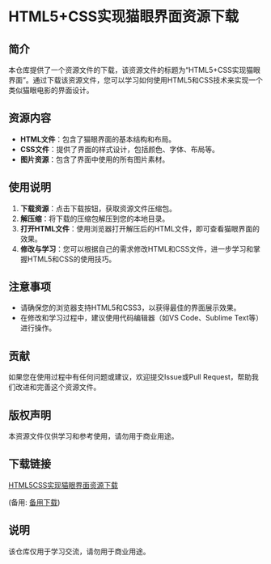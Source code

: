 # HTML5+CSS实现猫眼界面资源下载

## 简介

本仓库提供了一个资源文件的下载，该资源文件的标题为“HTML5+CSS实现猫眼界面”。通过下载该资源文件，您可以学习如何使用HTML5和CSS技术来实现一个类似猫眼电影的界面设计。

## 资源内容

- **HTML文件**：包含了猫眼界面的基本结构和布局。
- **CSS文件**：提供了界面的样式设计，包括颜色、字体、布局等。
- **图片资源**：包含了界面中使用的所有图片素材。

## 使用说明

1. **下载资源**：点击下载按钮，获取资源文件压缩包。
2. **解压缩**：将下载的压缩包解压到您的本地目录。
3. **打开HTML文件**：使用浏览器打开解压后的HTML文件，即可查看猫眼界面的效果。
4. **修改与学习**：您可以根据自己的需求修改HTML和CSS文件，进一步学习和掌握HTML5和CSS的使用技巧。

## 注意事项

- 请确保您的浏览器支持HTML5和CSS3，以获得最佳的界面展示效果。
- 在修改和学习过程中，建议使用代码编辑器（如VS Code、Sublime Text等）进行操作。

## 贡献

如果您在使用过程中有任何问题或建议，欢迎提交Issue或Pull Request，帮助我们改进和完善这个资源文件。

## 版权声明

本资源文件仅供学习和参考使用，请勿用于商业用途。

## 下载链接
[HTML5CSS实现猫眼界面资源下载](https://pan.quark.cn/s/57730795dc1d) 

(备用: [备用下载](https://pan.baidu.com/s/1CtG04E7g9LjKkdq74IJNGg?pwd=1234))

## 说明

该仓库仅用于学习交流，请勿用于商业用途。
